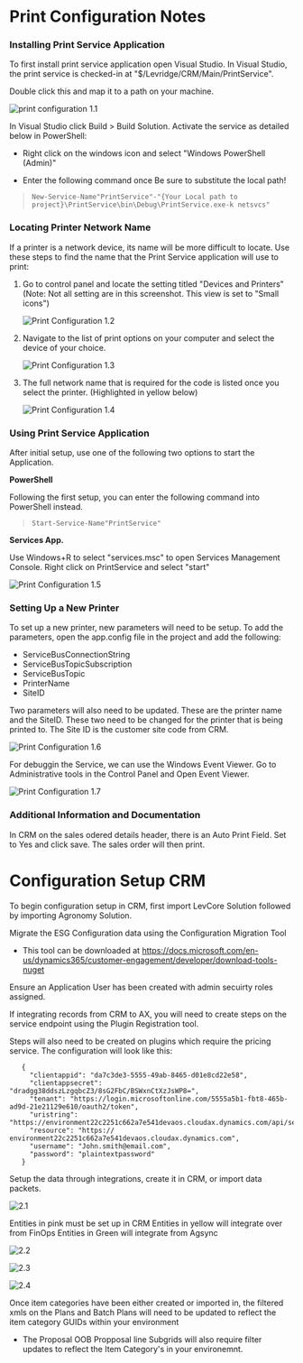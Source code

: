 # Print Configuration Notes
### Installing Print Service Application
To first install print service application open Visual Studio.
In Visual Studio, the print service is checked-in at "$/Levridge/CRM/Main/PrintService".

Double click this and map it to a path on your machine.

![print configuration 1.1](file:///C:/Users/emilys/Source/Repos/LevridgeIntegrationDocs/docs/assets/images/Print%20Configuration%201.1.png)

In Visual Studio click Build > Build Solution.
Activate the service as detailed below in PowerShell:

- Right click on the windows icon and select "Windows PowerShell (Admin)"

- Enter the following command once Be sure to substitute the local path!
    
>     New-Service-Name"PrintService"-"{Your Local path to project}\PrintService\bin\Debug\PrintService.exe-k netsvcs"
 
### Locating Printer Network Name
If a printer is a network device, its name will be more difficult to locate.
Use these steps to find the name that
the Print Service application will use to print:

1. Go to control panel and locate the setting titled "Devices and Printers"
(Note: Not all setting are in this screenshot. This view is set to "Small icons")

     ![Print Configuration 1.2](file:///C:/Users/emilys/Source/Repos/LevridgeIntegrationDocs/docs/assets/images/Print%20Configuration%201.2.png)

2. Navigate to the list of print options on your computer and select the device of your choice.

     ![Print Configuration 1.3](file:///C:/Users/emilys/Source/Repos/LevridgeIntegrationDocs/docs/assets/images/Print%20Configuration%201.3.png)

3. The full network name that is required for the code is listed once you select the printer. (Highlighted in yellow below)

     ![Print Configuration 1.4](file:///C:/Users/emilys/Source/Repos/LevridgeIntegrationDocs/docs/assets/images/Print%20Configuration%201.4.png)


### Using Print Service Application
After initial setup, use one of the following two options to start the Application.

**PowerShell**

Following the first setup, you can enter the following command into PowerShell instead.
    
>     Start-Service-Name"PrintService"

**Services App.**

Use Windows+R to select "services.msc" to open Services Management Console. Right click on PrintService and select "start"

![Print Configuration 1.5](file:///C:/Users/emilys/Source/Repos/LevridgeIntegrationDocs/docs/assets/images/Print%20Configuration%201.5.png)

### Setting Up a New Printer

To set up a new printer, new parameters will need to be setup. To add the parameters, open the app.config file in the project and add the following:

- ServiceBusConnectionString
- ServiceBusTopicSubscription
- ServiceBusTopic
- PrinterName
- SiteID

Two parameters will also need to be updated.
These are the printer name and the SiteID.
These two need to be changed for the printer that is being printed to.
The Site ID is the customer site code from CRM.

![Print Configuration 1.6](file:///C:/Users/emilys/Source/Repos/LevridgeIntegrationDocs/docs/assets/images/Print%20Configuration%201.6.png)

For debuggin the Service, we can use the Windows Event Viewer. Go to Administrative tools in the Control Panel and Open Event Viewer.

![Print Configuration 1.7](file:///C:/Users/emilys/Source/Repos/LevridgeIntegrationDocs/docs/assets/images/Print%20Configuration%201.7.png)

### Additional Information and Documentation

In CRM on the sales odered details header, there is an Auto Print Field. Set to Yes and click save. The sales order will then print. 
 

# Configuration Setup CRM
To begin configuration setup in CRM, first import LevCore Solution followed by importing
Agronomy Solution.

Migrate the ESG Configuration data using the Configuration Migration Tool
   - This tool can be downloaded at https://docs.microsoft.com/en-us/dynamics365/customer-engagement/developer/download-tools-nuget

Ensure an Application User has been created with admin secuirty roles assigned.

If integrating records from CRM to AX, you will need to create steps on the service endpoint using the Plugin Registration tool.

Steps will also need to be created on plugins which require the pricing service. The configuration will look like this:
```<language>
   {
     "clientappid": "da7c3de3-5555-49ab-8465-d01e8cd22e58",
     "clientappsecret": "dradgg38ddszLzgqbcZ3/8sG2FbC/BSWxnCtXzJsWP8=",
     "tenant": "https://login.microsoftonline.com/5555a5b1-fbt8-465b-ad9d-21e21129e610/oauth2/token",
     "uristring": "https://environment22c2251c662a7e541devaos.cloudax.dynamics.com/api/services/LevPricingServices/PricingService/getPricing",
     "resource": "https:// environment22c2251c662a7e541devaos.cloudax.dynamics.com",
     "username": "John.smith@email.com",
     "password": "plaintextpassword"
   }
```
Setup the data through integrations, create it in CRM, or import data packets.

![2.1](file:///C:/Users/emilys/Source/Repos/LevridgeIntegrationDocs/docs/assets/images/2.1.png)

Entities in pink must be set up in CRM
Entities in yellow will integrate over from FinOps
Entities in Green will integrate from Agsync

![2.2](file:///C:/Users/emilys/Source/Repos/LevridgeIntegrationDocs/docs/assets/images/2.2.png)

![2.3](file:///C:/Users/emilys/Source/Repos/LevridgeIntegrationDocs/docs/assets/images/2.3.png)

![2.4](file:///C:/Users/emilys/Source/Repos/LevridgeIntegrationDocs/docs/assets/images/2.4.png)

Once item categories have been either created or imported in, the filtered xmls on the Plans and Batch Plans will need to be updated to reflect the item category GUIDs within 
your environment
  - The Proposal OOB Propposal line Subgrids will also require filter updates to reflect the Item Category's in your environemnt.



 
